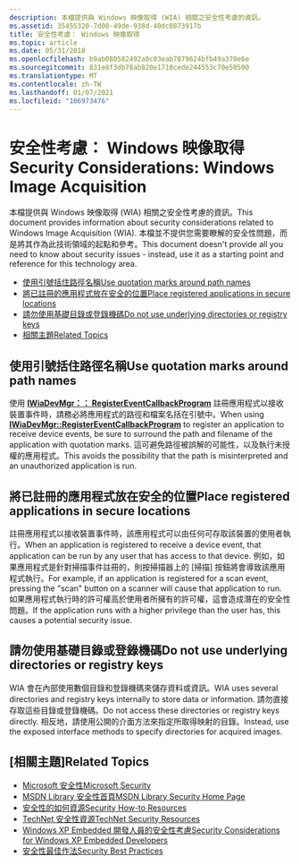 ```yaml
---
description: 本檔提供與 Windows 映像取得 (WIA) 相關之安全性考慮的資訊。
ms.assetid: 35455320-7d08-49de-938d-40dc0873917b
title: 安全性考慮： Windows 映像取得
ms.topic: article
ms.date: 05/31/2018
ms.openlocfilehash: b9ab080582492a0c03eab7879624bfb49a370e6e
ms.sourcegitcommit: 831e8f3db78ab820e1710cede244553c70e50500
ms.translationtype: MT
ms.contentlocale: zh-TW
ms.lasthandoff: 01/07/2021
ms.locfileid: "106973476"
---
```

# <a name="security-considerations-windows-image-acquisition"></a><span data-ttu-id="71188-103">安全性考慮： Windows 映像取得</span><span class="sxs-lookup"><span data-stu-id="71188-103">Security Considerations: Windows Image Acquisition</span></span>

<span data-ttu-id="71188-104">本檔提供與 Windows 映像取得 (WIA) 相關之安全性考慮的資訊。</span><span class="sxs-lookup"><span data-stu-id="71188-104">This document provides information about security considerations related to Windows Image Acquisition (WIA).</span></span> <span data-ttu-id="71188-105">本檔並不提供您需要瞭解的安全性問題，而是將其作為此技術領域的起點和參考。</span><span class="sxs-lookup"><span data-stu-id="71188-105">This document doesn't provide all you need to know about security issues - instead, use it as a starting point and reference for this technology area.</span></span>

-   [<span data-ttu-id="71188-106">使用引號括住路徑名稱</span><span class="sxs-lookup"><span data-stu-id="71188-106">Use quotation marks around path names</span></span>](#use-quotation-marks-around-path-names)
-   [<span data-ttu-id="71188-107">將已註冊的應用程式放在安全的位置</span><span class="sxs-lookup"><span data-stu-id="71188-107">Place registered applications in secure locations</span></span>](#place-registered-applications-in-secure-locations)
-   [<span data-ttu-id="71188-108">請勿使用基礎目錄或登錄機碼</span><span class="sxs-lookup"><span data-stu-id="71188-108">Do not use underlying directories or registry keys</span></span>](#do-not-use-underlying-directories-or-registry-keys)
-   [<span data-ttu-id="71188-109">相關主題</span><span class="sxs-lookup"><span data-stu-id="71188-109">Related Topics</span></span>](#related-topics)

## <a name="use-quotation-marks-around-path-names"></a><span data-ttu-id="71188-110">使用引號括住路徑名稱</span><span class="sxs-lookup"><span data-stu-id="71188-110">Use quotation marks around path names</span></span>

<span data-ttu-id="71188-111">使用 [**IWiaDevMgr：： RegisterEventCallbackProgram**](/windows/desktop/api/wia_xp/nf-wia_xp-iwiadevmgr-registereventcallbackprogram) 註冊應用程式以接收裝置事件時，請務必將應用程式的路徑和檔案名括在引號中。</span><span class="sxs-lookup"><span data-stu-id="71188-111">When using [**IWiaDevMgr::RegisterEventCallbackProgram**](/windows/desktop/api/wia_xp/nf-wia_xp-iwiadevmgr-registereventcallbackprogram) to register an application to receive device events, be sure to surround the path and filename of the application with quotation marks.</span></span> <span data-ttu-id="71188-112">這可避免路徑被誤解的可能性，以及執行未授權的應用程式。</span><span class="sxs-lookup"><span data-stu-id="71188-112">This avoids the possibility that the path is misinterpreted and an unauthorized application is run.</span></span>

## <a name="place-registered-applications-in-secure-locations"></a><span data-ttu-id="71188-113">將已註冊的應用程式放在安全的位置</span><span class="sxs-lookup"><span data-stu-id="71188-113">Place registered applications in secure locations</span></span>

<span data-ttu-id="71188-114">註冊應用程式以接收裝置事件時，該應用程式可以由任何可存取該裝置的使用者執行。</span><span class="sxs-lookup"><span data-stu-id="71188-114">When an application is registered to receive a device event, that application can be run by any user that has access to that device.</span></span> <span data-ttu-id="71188-115">例如，如果應用程式是針對掃描事件註冊的，則按掃描器上的 [掃描] 按鈕將會導致該應用程式執行。</span><span class="sxs-lookup"><span data-stu-id="71188-115">For example, if an application is registered for a scan event, pressing the "scan" button on a scanner will cause that application to run.</span></span> <span data-ttu-id="71188-116">如果應用程式執行時的許可權高於使用者所擁有的許可權，這會造成潛在的安全性問題。</span><span class="sxs-lookup"><span data-stu-id="71188-116">If the application runs with a higher privilege than the user has, this causes a potential security issue.</span></span>

## <a name="do-not-use-underlying-directories-or-registry-keys"></a><span data-ttu-id="71188-117">請勿使用基礎目錄或登錄機碼</span><span class="sxs-lookup"><span data-stu-id="71188-117">Do not use underlying directories or registry keys</span></span>

<span data-ttu-id="71188-118">WIA 會在內部使用數個目錄和登錄機碼來儲存資料或資訊。</span><span class="sxs-lookup"><span data-stu-id="71188-118">WIA uses several directories and registry keys internally to store data or information.</span></span> <span data-ttu-id="71188-119">請勿直接存取這些目錄或登錄機碼。</span><span class="sxs-lookup"><span data-stu-id="71188-119">Do not access these directories or registry keys directly.</span></span> <span data-ttu-id="71188-120">相反地，請使用公開的介面方法來指定所取得映射的目錄。</span><span class="sxs-lookup"><span data-stu-id="71188-120">Instead, use the exposed interface methods to specify directories for acquired images.</span></span>

## <a name="related-topics"></a><span data-ttu-id="71188-121">[相關主題]</span><span class="sxs-lookup"><span data-stu-id="71188-121">Related Topics</span></span>

-   [<span data-ttu-id="71188-122">Microsoft 安全性</span><span class="sxs-lookup"><span data-stu-id="71188-122">Microsoft Security</span></span>](https://www.microsoft.com/security/)
-   [<span data-ttu-id="71188-123">MSDN Library 安全性首頁</span><span class="sxs-lookup"><span data-stu-id="71188-123">MSDN Library Security Home Page</span></span>](https://msdn.microsoft.com/security/default.aspx)
-   [<span data-ttu-id="71188-124">安全性的如何資源</span><span class="sxs-lookup"><span data-stu-id="71188-124">Security How-to Resources</span></span>](https://www.microsoft.com/technet/solutionaccelerators/howto/sechow.mspx)
-   [<span data-ttu-id="71188-125">TechNet 安全性資源</span><span class="sxs-lookup"><span data-stu-id="71188-125">TechNet Security Resources</span></span>](https://technet.microsoft.com/security/default.aspx)
-   <span data-ttu-id="71188-126">[Windows XP Embedded 開發人員的安全性考慮](/previous-versions/ms838345(v=msdn.10))</span><span class="sxs-lookup"><span data-stu-id="71188-126">[Security Considerations for Windows XP Embedded Developers](/previous-versions/ms838345(v=msdn.10))</span></span>
-   [<span data-ttu-id="71188-127">安全性最佳作法</span><span class="sxs-lookup"><span data-stu-id="71188-127">Security Best Practices</span></span>](../secbp/best-practices-for-the-security-apis.md)

 

 
